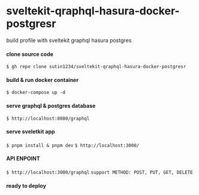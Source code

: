# sveltekit-qraphql-hasura-docker-postgresr
build profile with sveltekit graphql hasura postgres

#### clone source code
`$ gh repo clone sutin1234/sveltekit-qraphql-hasura-docker-postgresr`

#### build & run docker container
`$ docker-compose up -d`

#### serve graphql & postgres database
`$ http://localhost:8080/graphql`

#### serve sveletkit app
`$ pnpm install & pnpm dev`
`$ http://localhost:3000/`
#### API ENPOINT
`$ http://localhost:3000/graphql`
` support METHOD: POST, PUT, GET, DELETE `

#### ready to deploy